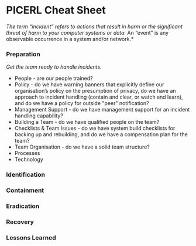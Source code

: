# PICERL Cheat Sheet

*The term “incident” refers to actions that result in harm or the significant threat of harm to your computer systems or data.* An “event” is any observable occurrence in a system and/or network.*

### Preparation

*Get the team ready to handle incidents.*

- People - are our people trained?
- Policy - do we have warning banners that explicitly define our organisation’s policy on the presumption of privacy, do we have an approach to incident handling (contain and clear, or watch and learn), and do we have a policy for outside "peer" notification?
- Management Support - do we have management support for an incident handling capability?
- Building a Team - do we have qualified people on the team?
- Checklists & Team Issues - do we have system build checklists for backing up and rebuilding, and do we have a compensation plan for the team?
- Team Organisation - do we have a solid team structure?
- Processes
- Technology

### Identification

### Containment

### Eradication

### Recovery

### Lessons Learned
